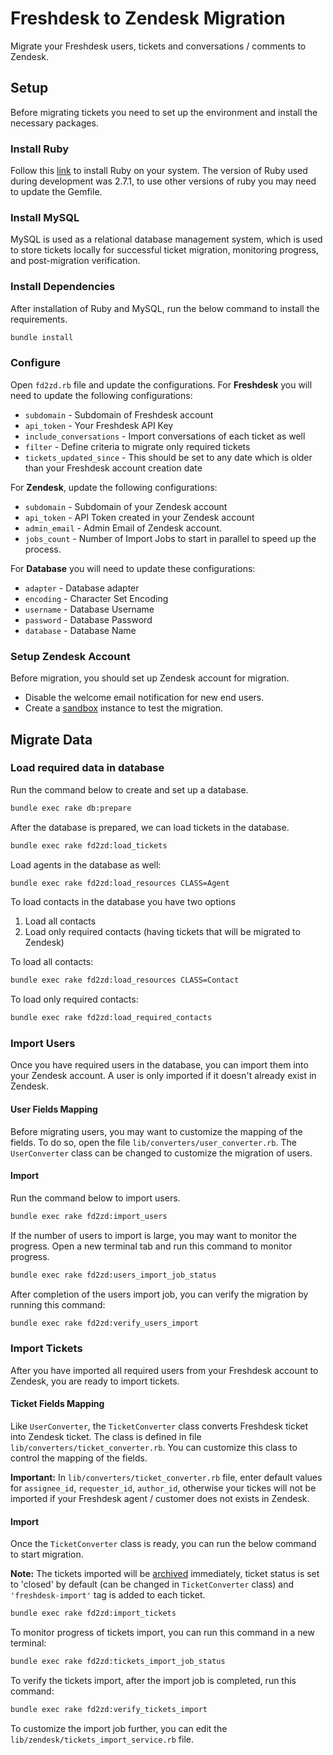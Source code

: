 # Freshdesk to Zendesk Migration
Migrate your Freshdesk users, tickets and conversations / comments to Zendesk.
## Setup
Before migrating tickets you need to set up the environment and install the necessary packages.
### Install Ruby
Follow this [link](https://rubyreferences.github.io/rubyref/intro/installation.html) to install Ruby on your system. The version of Ruby used during development was 2.7.1, to use other versions of ruby you may need to update the Gemfile.
### Install MySQL
MySQL is used as a relational database management system, which is used to store tickets locally for successful ticket migration, monitoring progress, and post-migration verification.
### Install Dependencies
After installation of Ruby and MySQL, run the below command to install the requirements.
```sh
bundle install
```
### Configure
Open `fd2zd.rb` file and update the configurations. For **Freshdesk** you will need to update the following configurations:
- `subdomain` - Subdomain of Freshdesk account
- `api_token` - Your Freshdesk API Key
- `include_conversations` - Import conversations of each ticket as well
- `filter` - Define criteria to migrate only required tickets
- `tickets_updated_since` - This should be set to any date which is older than your Freshdesk account creation date

For **Zendesk**, update the following configurations:
- `subdomain` - Subdomain of your Zendesk account
- `api_token` - API Token created in your Zendesk account
- `admin_email` - Admin Email of Zendesk account.
- `jobs_count` - Number of Import Jobs to start in parallel to speed up the process.

For **Database** you will need to update these configurations:
- `adapter` - Database adapter
- `encoding` - Character Set Encoding
- `username` - Database Username
- `password` - Database Password
- `database` - Database Name

### Setup Zendesk Account
Before migration, you should set up Zendesk account for migration.
- Disable the welcome email notification for new end users.
- Create a [sandbox](https://support.zendesk.com/hc/en-us/articles/203661826-Testing-changes-in-your-standard-sandbox) instance to test the migration.

## Migrate Data
### Load required data in database
Run the command below to create and set up a database.
```sh
bundle exec rake db:prepare
```
After the database is prepared, we can load tickets in the database.
```sh
bundle exec rake fd2zd:load_tickets
```
Load agents in the database as well:
```sh
bundle exec rake fd2zd:load_resources CLASS=Agent
```
To load contacts in the database you have two options
1. Load all contacts
2. Load only required contacts (having tickets that will be migrated to Zendesk)

To load all contacts:
```sh
bundle exec rake fd2zd:load_resources CLASS=Contact
```
To load only required contacts:
```sh
bundle exec rake fd2zd:load_required_contacts
```
### Import Users
Once you have required users in the database, you can import them into your Zendesk account. A user is only imported if it doesn't already exist in Zendesk.
#### User Fields Mapping
Before migrating users, you may want to customize the mapping of the fields. To do so, open the file `lib/converters/user_converter.rb`. The `UserConverter` class can be changed to customize the migration of users.

#### Import
Run the command below to import users.
```sh
bundle exec rake fd2zd:import_users
```
If the number of users to import is large, you may want to monitor the progress. Open a new terminal tab and run this command to monitor progress.
```sh
bundle exec rake fd2zd:users_import_job_status
```
After completion of the users import job, you can verify the migration by running this command:
```sh
bundle exec rake fd2zd:verify_users_import
```
### Import Tickets
After you have imported all required users from your Freshdesk account to Zendesk, you are ready to import tickets.

#### Ticket Fields Mapping
Like `UserConverter`, the `TicketConverter` class converts Freshdesk ticket into Zendesk ticket. The class is defined in file `lib/converters/ticket_converter.rb`. You can customize this class to control the mapping of the fields.

**Important:** In `lib/converters/ticket_converter.rb` file, enter default values for `assignee_id`, `requester_id`, `author_id`, otherwise your tickes will not be imported if your Freshdesk agent / customer does not exists in Zendesk.

#### Import
Once the `TicketConverter` class is ready, you can run the below command to start migration.<br/>

**Note:** The tickets imported will be [archived](https://support.zendesk.com/hc/en-us/articles/203657756-About-ticket-archiving) immediately, ticket status is set to 'closed' by default (can be changed in `TicketConverter` class) and `'freshdesk-import'` tag is added to each ticket.
```sh
bundle exec rake fd2zd:import_tickets
```
To monitor progress of tickets import, you can run this command in a new terminal:
```sh
bundle exec rake fd2zd:tickets_import_job_status
```
To verify the tickets import, after the import job is completed, run this command:
```sh
bundle exec rake fd2zd:verify_tickets_import
```

To customize the import job further, you can edit the `lib/zendesk/tickets_import_service.rb` file.

